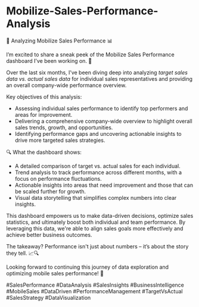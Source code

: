 # Mobilize-Sales-Performance-Analysis

🚀 Analyzing Mobilize Sales Performance 📊

I’m excited to share a sneak peek of the Mobilize Sales Performance dashboard I’ve been working on. 📱

Over the last six months, I’ve been diving deep into analyzing *target sales data vs. actual sales data* for individual sales representatives and providing an overall company-wide performance overview.

Key objectives of this analysis:
- Assessing individual sales performance to identify top performers and areas for improvement. 
- Delivering a comprehensive company-wide overview to highlight overall sales trends, growth, and opportunities.
- Identifying performance gaps and uncovering actionable insights to drive more targeted sales strategies.

🔍 What the dashboard shows:
- A detailed comparison of target vs. actual sales for each individual.
- Trend analysis to track performance across different months, with a focus on performance fluctuations.
- Actionable insights into areas that need improvement and those that can be scaled further for growth.
- Visual data storytelling that simplifies complex numbers into clear insights.

This dashboard empowers us to make data-driven decisions, optimize sales statistics, and ultimately boost both individual and team performance. By leveraging this data, we're able to align sales goals more effectively and achieve better business outcomes.

The takeaway? Performance isn't just about numbers – it’s about the story they tell. 📈🔍

Looking forward to continuing this journey of data exploration and optimizing mobile sales performance! 🚀

#SalesPerformance #DataAnalysis #SalesInsights #BusinessIntelligence #MobileSales #DataDriven #PerformanceManagement #TargetVsActual #SalesStrategy #DataVisualization
